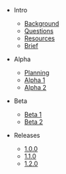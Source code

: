 - Intro

    - [Background](/intro/background.md)
    - [Questions](/intro/questions.md)
    - [Resources](/intro/resources.md)
    - [Brief](/intro/brief.md)

- Alpha

    - [Planning](/diary/v0.0.0.md)
    - [Alpha 1](/diary/v0.1.0.md)
    - [Alpha 2](/diary/v0.2.0.md)

- Beta

    - [Beta 1](/diary/v1.0.0-beta1.md)
    - [Beta 2](/diary/v1.0.0-beta2.md)

- Releases

    - [1.0.0](/diary/v1.0.0.md)
    - [1.1.0](/diary/v1.1.0.md)
    - [1.2.0](/diary/v1.2.0.md)
